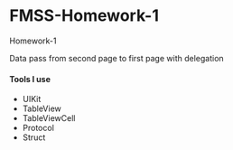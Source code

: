 # FMSS-Homework-1
Homework-1

Data pass from second page to first page with delegation

#### Tools I use
- UIKit
- TableView
- TableViewCell
- Protocol
- Struct

